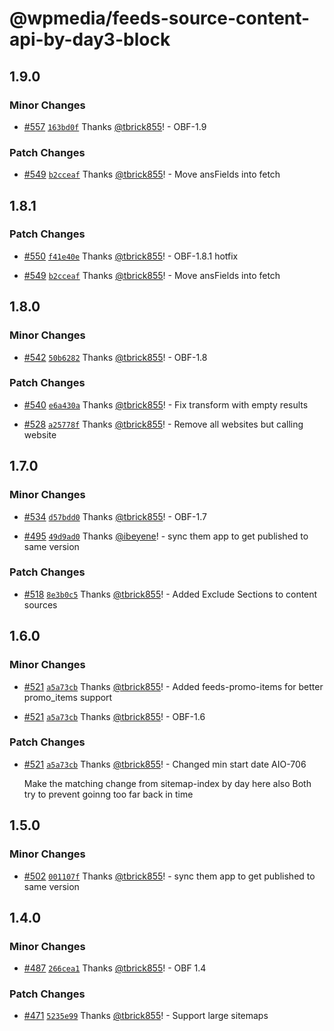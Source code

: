 # @wpmedia/feeds-source-content-api-by-day3-block

## 1.9.0

### Minor Changes

- [#557](https://github.com/WPMedia/feed-components/pull/557) [`163bd0f`](https://github.com/WPMedia/feed-components/commit/163bd0fe8c382342898d2132170a5cd379d37ff4) Thanks [@tbrick855](https://github.com/tbrick855)! - OBF-1.9

### Patch Changes

- [#549](https://github.com/WPMedia/feed-components/pull/549) [`b2cceaf`](https://github.com/WPMedia/feed-components/commit/b2cceaf2b6a5ecc3c67602dd39629e6158ff1918) Thanks [@tbrick855](https://github.com/tbrick855)! - Move ansFields into fetch

## 1.8.1

### Patch Changes

- [#550](https://github.com/WPMedia/feed-components/pull/550) [`f41e40e`](https://github.com/WPMedia/feed-components/commit/f41e40e15591c0fcf1915cb986ab8c5d769be315) Thanks [@tbrick855](https://github.com/tbrick855)! - OBF-1.8.1 hotfix

* [#549](https://github.com/WPMedia/feed-components/pull/549) [`b2cceaf`](https://github.com/WPMedia/feed-components/commit/b2cceaf2b6a5ecc3c67602dd39629e6158ff1918) Thanks [@tbrick855](https://github.com/tbrick855)! - Move ansFields into fetch

## 1.8.0

### Minor Changes

- [#542](https://github.com/WPMedia/feed-components/pull/542) [`50b6282`](https://github.com/WPMedia/feed-components/commit/50b62821f9ed619088d4b9cc635c7cbf094ad84a) Thanks [@tbrick855](https://github.com/tbrick855)! - OBF-1.8

### Patch Changes

- [#540](https://github.com/WPMedia/feed-components/pull/540) [`e6a430a`](https://github.com/WPMedia/feed-components/commit/e6a430a721daff1505bc20fa0d99b6d4e2d189e3) Thanks [@tbrick855](https://github.com/tbrick855)! - Fix transform with empty results

* [#528](https://github.com/WPMedia/feed-components/pull/528) [`a25778f`](https://github.com/WPMedia/feed-components/commit/a25778fcdabd0d0be0ab5a481a6d5b53c6df0ff4) Thanks [@tbrick855](https://github.com/tbrick855)! - Remove all websites but calling website

## 1.7.0

### Minor Changes

- [#534](https://github.com/WPMedia/feed-components/pull/534) [`d57bdd0`](https://github.com/WPMedia/feed-components/commit/d57bdd01c466053add2a6e1d7ac5bcc04ca0d3db) Thanks [@tbrick855](https://github.com/tbrick855)! - OBF-1.7

* [#495](https://github.com/WPMedia/feed-components/pull/495) [`49d9ad0`](https://github.com/WPMedia/feed-components/commit/49d9ad01560dc4ae0b83ea73ac78de67dd2214d4) Thanks [@ibeyene](https://github.com/ibeyene)! - sync them app to get published to same version

### Patch Changes

- [#518](https://github.com/WPMedia/feed-components/pull/518) [`8e3b0c5`](https://github.com/WPMedia/feed-components/commit/8e3b0c5ee6ec606714e9acb22a7f6352af63a585) Thanks [@tbrick855](https://github.com/tbrick855)! - Added Exclude Sections to content sources

## 1.6.0

### Minor Changes

- [#521](https://github.com/WPMedia/feed-components/pull/521) [`a5a73cb`](https://github.com/WPMedia/feed-components/commit/a5a73cb7ada960a8d19256194d38d23aee8c7729) Thanks [@tbrick855](https://github.com/tbrick855)! - Added feeds-promo-items for better promo_items support

* [#521](https://github.com/WPMedia/feed-components/pull/521) [`a5a73cb`](https://github.com/WPMedia/feed-components/commit/a5a73cb7ada960a8d19256194d38d23aee8c7729) Thanks [@tbrick855](https://github.com/tbrick855)! - OBF-1.6

### Patch Changes

- [#521](https://github.com/WPMedia/feed-components/pull/521) [`a5a73cb`](https://github.com/WPMedia/feed-components/commit/a5a73cb7ada960a8d19256194d38d23aee8c7729) Thanks [@tbrick855](https://github.com/tbrick855)! - Changed min start date AIO-706

  Make the matching change from sitemap-index by day here also
  Both try to prevent goinng too far back in time

## 1.5.0

### Minor Changes

- [#502](https://github.com/WPMedia/feed-components/pull/502) [`001107f`](https://github.com/WPMedia/feed-components/commit/001107fc67a2705df80a6c59615e2c7e5d6f86e7) Thanks [@tbrick855](https://github.com/tbrick855)! - sync them app to get published to same version

## 1.4.0

### Minor Changes

- [#487](https://github.com/WPMedia/feed-components/pull/487) [`266cea1`](https://github.com/WPMedia/feed-components/commit/266cea1deca71a96c25c3aa663c0f2b6f9e38ec0) Thanks [@tbrick855](https://github.com/tbrick855)! - OBF 1.4

### Patch Changes

- [#471](https://github.com/WPMedia/feed-components/pull/471) [`5235e99`](https://github.com/WPMedia/feed-components/commit/5235e99bd38c92c78e8c5b3bb72ff3c560f4bc94) Thanks [@tbrick855](https://github.com/tbrick855)! - Support large sitemaps

